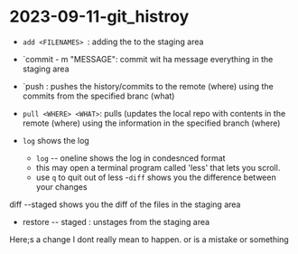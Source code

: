 # 2023-09-11-git_histroy

- `add <FILENAMES> `: adding the <FILENAMES> to the staging area
- `commit - m "MESSAGE": commit wit ha message everything in the staging area
- `push <WHERE><WHAT>: pushes the history/commits to the remote (where) using the commits from the specified branc (what)
- `pull <WHERE> <WHAT>`: pulls (updates the local repo with contents in the remote (where) using the information in the specified branch (where)

- `log` shows the log
	- `log`	-- oneline shows the log in condesnced format
	- this may open a terminal program called 'less' that lets you scroll.
	- use `q` to quit out of less
-`diff` shows you the difference between your changes 

 diff --staged shows you the diff of the files in the staging area

- restore -- staged <file> : unstages <file> from the staging area

Here;s a change I dont really mean to happen. or is a mistake
or something